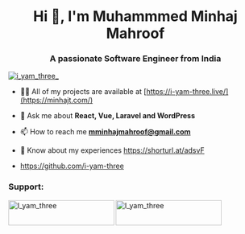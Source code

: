<h1 align="center">Hi 👋, I'm Muhammmed Minhaj Mahroof</h1>
<h3 align="center">A passionate Software Engineer from India</h3>
 
<p align="left"> <a href="https://twitter.com/i_yam_three_" target="blank"><img src="https://img.shields.io/twitter/follow/i_yam_three_?logo=twitter&style=for-the-badge" alt="i_yam_three_" /></a> </p>

- 👨‍💻 All of my projects are available at [https://i-yam-three.live/](https://minhajt.com/)
 
- 💬 Ask me about **React, Vue, Laravel and WordPress**
 
- 📫 How to reach me **mminhajmahroof@gmail.com**

- 📄 Know about my experiences https://shorturl.at/adsvF

- https://github.com/i-yam-three

<h3 align="left">Support:</h3>
<p><a href="https://www.buymeacoffee.com/I_yam_three"> <img align="left" src="https://cdn.buymeacoffee.com/buttons/v2/default-yellow.png" height="50" width="210" alt="I_yam_three" /></a><a href="https://ko-fi.com/I_yam_three"> <img align="left" src="https://cdn.ko-fi.com/cdn/kofi3.png?v=3" height="50" width="210" alt="I_yam_three" /></a></p><br><br>
